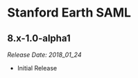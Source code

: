 # Stanford Earth SAML

8.x-1.0-alpha1
--------------------------------------------------------------------------------  
_Release Date: 2018_01_24_

- Initial Release
